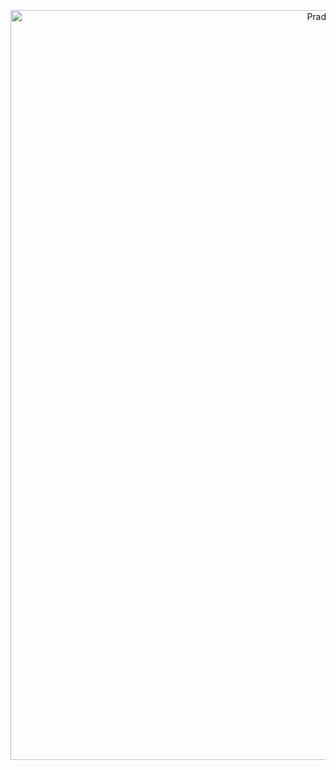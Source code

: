<p align="center">
  <img src="https://github.com/pradeepxkumar/pradeepxkumar/blob/main/banner.png?raw=true" 
       alt="Pradeep Kumar — AI, Coding & Robotics"
       width="1200">
</p>

